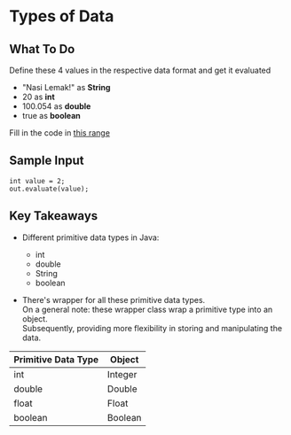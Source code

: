 # Types of Data

## **What To Do**  
Define these 4 values in the respective data format and get it evaluated  
  
- "Nasi Lemak!" as **String**
- 20 as **int**
- 100.054 as **double**
- true as **boolean**

Fill in the code in [this range](https://github.com/CertifaiAI/learn-java-the-certifai-way/blob/master/java-core/src/main/java/ai/certifai/basic/ex6/DataTypes.java#L36-L39)

## **Sample Input**  

```
int value = 2;      
out.evaluate(value);
```

## **Key Takeaways**

- Different primitive data types in Java: 
    - int
    - double
    - String
    - boolean  
    
- There's wrapper for all these primitive data types.    
  On a general note: these wrapper class wrap a primitive type into an object.    
  Subsequently, providing more flexibility in storing and manipulating the data.  
    
| Primitive Data Type | Object |
| --- | ----------- |
| int | Integer |
| double | Double |
| float | Float |
| boolean  | Boolean |
    
